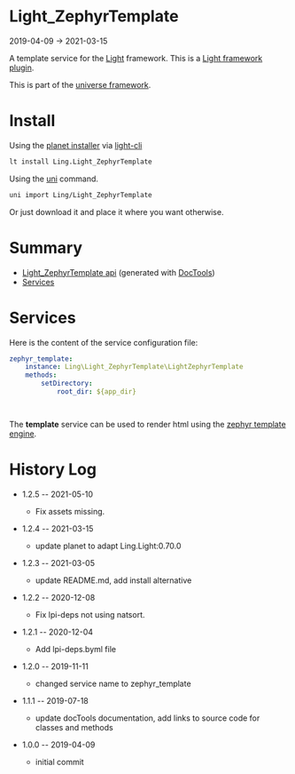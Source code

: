 Light_ZephyrTemplate
===========
2019-04-09 -> 2021-03-15



A template service for the [Light](https://github.com/lingtalfi/Light) framework.
This is a [Light framework plugin](https://github.com/lingtalfi/Light/blob/master/doc/pages/plugin.md).


This is part of the [universe framework](https://github.com/karayabin/universe-snapshot).


Install
==========
Using the [planet installer](https://github.com/lingtalfi/Light_PlanetInstaller) via [light-cli](https://github.com/lingtalfi/Light_Cli)
```bash
lt install Ling.Light_ZephyrTemplate
```

Using the [uni](https://github.com/lingtalfi/universe-naive-importer) command.
```bash
uni import Ling/Light_ZephyrTemplate
```

Or just download it and place it where you want otherwise.




Summary
===========
- [Light_ZephyrTemplate api](https://github.com/lingtalfi/Light_ZephyrTemplate/blob/master/doc/api/Ling/Light_ZephyrTemplate.md) (generated with [DocTools](https://github.com/lingtalfi/DocTools))
- [Services](#services)




Services
=========

Here is the content of the service configuration file:


```yaml
zephyr_template:
    instance: Ling\Light_ZephyrTemplate\LightZephyrTemplate
    methods:
        setDirectory:
            root_dir: ${app_dir}




```



The **template** service can be used to render html using the [zephyr template engine](https://github.com/lingtalfi/ZephyrTemplateEngine).




History Log
=============

- 1.2.5 -- 2021-05-10

    - Fix assets missing.

- 1.2.4 -- 2021-03-15

    - update planet to adapt Ling.Light:0.70.0

- 1.2.3 -- 2021-03-05

    - update README.md, add install alternative

- 1.2.2 -- 2020-12-08

    - Fix lpi-deps not using natsort.

- 1.2.1 -- 2020-12-04

    - Add lpi-deps.byml file

- 1.2.0 -- 2019-11-11

    - changed service name to zephyr_template
    
- 1.1.1 -- 2019-07-18

    - update docTools documentation, add links to source code for classes and methods
    
- 1.0.0 -- 2019-04-09

    - initial commit